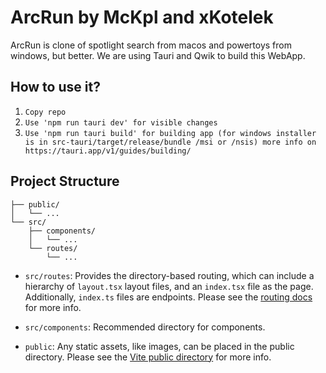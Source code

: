 # ArcRun by McKpl and xKotelek
ArcRun is clone of spotlight search from macos and powertoys from windows, but better.
We are using Tauri and Qwik to build this WebApp.

## How to use it?
1. ```Copy repo```
2. ```Use 'npm run tauri dev' for visible changes```
3. ```Use 'npm run tauri build' for building app (for windows installer is in src-tauri/target/release/bundle /msi or /nsis) more info on https://tauri.app/v1/guides/building/```

## Project Structure

```
├── public/
│   └── ...
└── src/
    ├── components/
    │   └── ...
    └── routes/
        └── ...
```

- `src/routes`: Provides the directory-based routing, which can include a hierarchy of `layout.tsx` layout files, and an `index.tsx` file as the page. Additionally, `index.ts` files are endpoints. Please see the [routing docs](https://qwik.builder.io/qwikcity/routing/overview/) for more info.

- `src/components`: Recommended directory for components.

- `public`: Any static assets, like images, can be placed in the public directory. Please see the [Vite public directory](https://vitejs.dev/guide/assets.html#the-public-directory) for more info.
